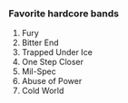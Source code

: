 ### Favorite hardcore bands

1. Fury
2. Bitter End
3. Trapped Under Ice
4. One Step Closer
5. Mil-Spec
6. Abuse of Power
7. Cold World
